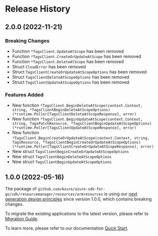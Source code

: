 # Release History

## 2.0.0 (2022-11-21)
### Breaking Changes

- Function `*TagsClient.UpdateAtScope` has been removed
- Function `*TagsClient.CreateOrUpdateAtScope` has been removed
- Function `*TagsClient.DeleteAtScope` has been removed
- Struct `CloudError` has been removed
- Struct `TagsClientCreateOrUpdateAtScopeOptions` has been removed
- Struct `TagsClientDeleteAtScopeOptions` has been removed
- Struct `TagsClientUpdateAtScopeOptions` has been removed

### Features Added

- New function `*TagsClient.BeginDeleteAtScope(context.Context, string, *TagsClientBeginDeleteAtScopeOptions) (*runtime.Poller[TagsClientDeleteAtScopeResponse], error)`
- New function `*TagsClient.BeginUpdateAtScope(context.Context, string, TagsPatchResource, *TagsClientBeginUpdateAtScopeOptions) (*runtime.Poller[TagsClientUpdateAtScopeResponse], error)`
- New function `*TagsClient.BeginCreateOrUpdateAtScope(context.Context, string, TagsResource, *TagsClientBeginCreateOrUpdateAtScopeOptions) (*runtime.Poller[TagsClientCreateOrUpdateAtScopeResponse], error)`
- New struct `TagsClientBeginCreateOrUpdateAtScopeOptions`
- New struct `TagsClientBeginDeleteAtScopeOptions`
- New struct `TagsClientBeginUpdateAtScopeOptions`


## 1.0.0 (2022-05-16)

The package of `github.com/Azure/azure-sdk-for-go/sdk/resourcemanager/resources/armresources` is using our [next generation design principles](https://azure.github.io/azure-sdk/general_introduction.html) since version 1.0.0, which contains breaking changes.

To migrate the existing applications to the latest version, please refer to [Migration Guide](https://aka.ms/azsdk/go/mgmt/migration).

To learn more, please refer to our documentation [Quick Start](https://aka.ms/azsdk/go/mgmt).